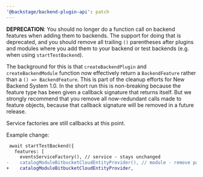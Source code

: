 ```yaml
---
'@backstage/backend-plugin-api': patch
---
```


**DEPRECATION**: You should no longer do a function call on backend features when adding them to backends. The support for doing that is deprecated, and you should remove all trailing `()` parentheses after plugins and modules where you add them to your backend or test backends (e.g. when using `startTestBackend`).

The background for this is that `createBackendPlugin` and `createBackendModule` function now effectively return a `BackendFeature` rather than a `() => BackendFeature`. This is part of the cleanup efforts for New Backend System 1.0. In the short run this is non-breaking because the feature type has been given a callback signature that returns itself. But we strongly recommend that you remove all now-redundant calls made to feature objects, because that callback signature will be removed in a future release.

Service factories are still callbacks at this point.

Example change:

```diff
 await startTestBackend({
   features: [
     eventsServiceFactory(), // service - stays unchanged
-    catalogModuleBitbucketCloudEntityProvider(), // module - remove parentheses
+    catalogModuleBitbucketCloudEntityProvider,
```

